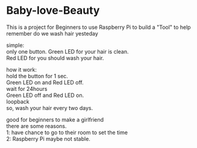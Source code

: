 # Baby-love-Beauty
This is a project for Beginners to use Raspberry Pi to build a "Tool" to help remember do we wash hair yesteday


simple:       
         only one button. 
         Green LED for your hair is clean.                   
         Red LED for you should wash your hair.                 
                          
how it work:      
         hold the button for 1 sec.              
         Green LED on and Red LED off.           
         wait for 24hours           
         Green LED off and Red LED on.            
         loopback         
so, wash your hair every two days.           

good for beginners to make a girlfriend         
there are some reasons.          
1: have chance to go to their room to set the time          
2: Raspberry Pi maybe not stable.         

